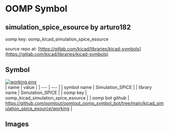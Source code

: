 # OOMP Symbol  
## simulation_spice_esource  by arturo182  
  
oomp key: oomp_kicad_simulation_spice_esource  
  
source repo at: [https://gitlab.com/kicad/libraries/kicad-symbols](https://gitlab.com/kicad/libraries/kicad-symbols)  
## Symbol  
  
[![working.png](working_600.png)](working.png)  
| name | value | 
| --- | --- | 
| symbol name | Simulation_SPICE | 
| library name | Simulation_SPICE | 
| oomp key | oomp_kicad_simulation_spice_esource | 
| oomp bot github | https://github.com/oomlout/oomlout_oomp_symbol_bot/tree/main/kicad_simulation_spice_esource/working | 
## Images  
